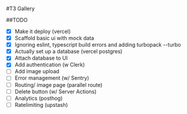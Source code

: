 #T3 Gallery

##TODO

- [x] Make it deploy (vercel)
- [x] Scaffold basic ui with mock data
- [x] Ignoring eslint, typescript build errors and adding turbopack --turbo
- [x] Actually set up a database (vercel postgres)
- [x] Attach database to UI
- [x] Add authentication (w Clerk)
- [ ] Add image upload
- [ ] Error management (w/ Sentry)
- [ ] Routing/ image page (parallel route)
- [ ] Delete button (w/ Server Actions)
- [ ] Analytics (posthog)
- [ ] Ratelimiting (upstash)
